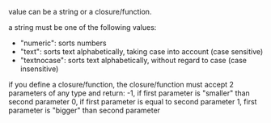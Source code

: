 value can be a string or a closure/function.

a string must be one of the following values:

- "numeric": sorts numbers
- "text": sorts text alphabetically, taking case into account (case sensitive)
- "textnocase": sorts text alphabetically, without regard to case (case insensitive)

if you define a closure/function, the closure/function must accept 2 parameters of any type and return:
\-1, if first parameter is "smaller" than second parameter
0, if first parameter is equal to second parameter
1, first parameter is "bigger" than second parameter